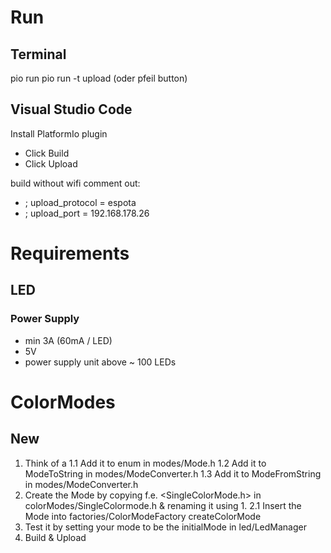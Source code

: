 # Run
## Terminal
pio run
pio run -t upload (oder pfeil button)
## Visual Studio Code
Install PlatformIo plugin
- Click Build
- Click Upload

build without wifi comment out:
- ; upload_protocol = espota
- ; upload_port = 192.168.178.26

# Requirements
## LED 
### Power Supply
- min 3A (60mA / LED)
- 5V
- power supply unit above ~ 100 LEDs

# ColorModes
## New
1. Think of a <Name> 
1.1 Add it to enum in modes/Mode.h
1.2 Add it to ModeToString in modes/ModeConverter.h
1.3 Add it to ModeFromString in modes/ModeConverter.h
2. Create the Mode by copying f.e. <SingleColorMode.h> in colorModes/SingleColormode.h & renaming it using 1.
2.1 Insert the Mode into factories/ColorModeFactory createColorMode
3. Test it by setting your mode to be the initialMode in led/LedManager 
4. Build & Upload